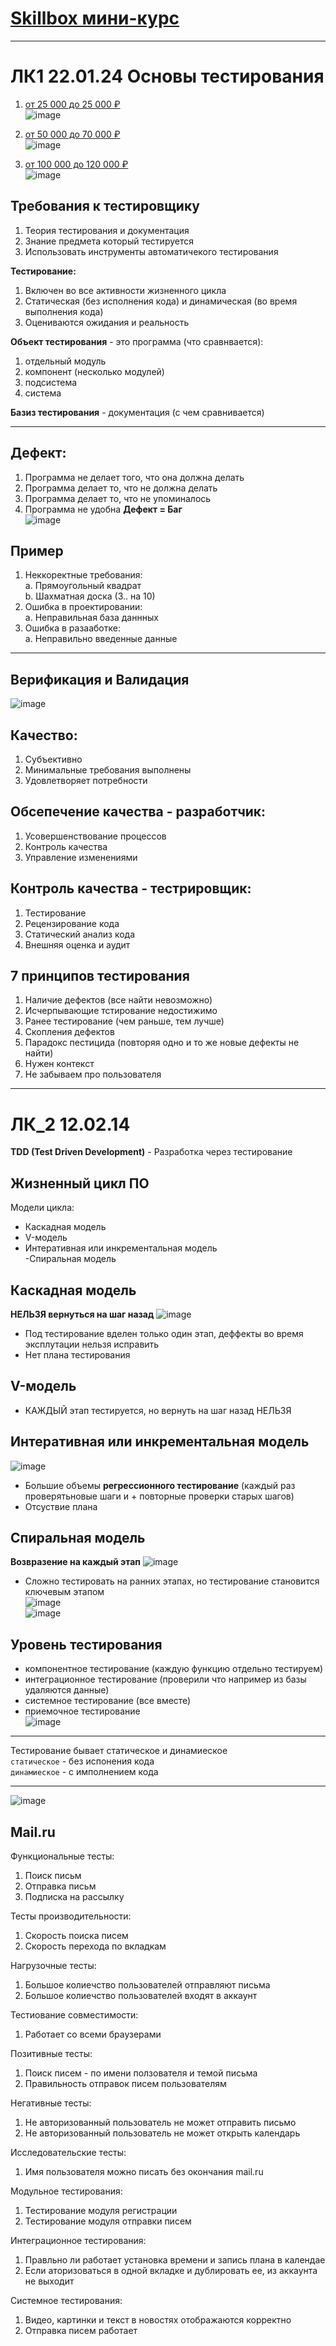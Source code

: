 # [Skillbox мини-курс](https://docs.google.com/document/d/1LUl2r4DPjPYxRpCNhoTzyB91YN23fFnHxF5IDZtnqCo/edit?usp=sharing)

-------
# ЛК1 22.01.24 Основы тестирования
1. [ от 25 000 до 25 000 ₽](https://zvenigorod.hh.ru/vacancy/91420564?query=Тестировщик+игр&hhtmFrom=vacancy_search_list)  
![image](https://github.com/Katya6589/Semestr_6/assets/113089569/bf3d1c35-d8a7-4284-b847-5adbd4e53de0)  

2. [ от 50 000 до 70 000 ₽](https://zvenigorod.hh.ru/vacancy/91639761?query=Тестировщик+игр&hhtmFrom=vacancy_search_list)  
![image](https://github.com/Katya6589/Semestr_6/assets/113089569/f685ddf7-be4e-4e7b-bec9-bb9c7cd8399a)  

3. [ от 100 000 до 120 000 ₽](https://zvenigorod.hh.ru/vacancy/91955753?query=Тестировщик+игр&hhtmFrom=vacancy_search_list)  
![image](https://github.com/Katya6589/Semestr_6/assets/113089569/cdb95acb-aa70-4f52-a2a1-b9b04bc1ff50)

Требования к тестировщику
--
1. Теория тестирования и документация
2. Знание предмета который тестируется
3. Использовать инструменты автоматичекого тестирования

**Тестирование:**
1. Включен во все активности жизненного цикла
2. Статическая (без исполнения кода) и динамическая (во время выполнения кода)
3. Оцениваются ожидания и реальность

**Объект тестирования** - это программа (что сравнвается):
1. отдельный модуль
2. компонент (несколько модулей)
3. подсистема
4. система

**Базиз тестирования** - документация (с чем сравнивается)

----

**Дефект:**
--
1. Программа не делает того, что она должна делать
2. Программа делает то, что не должна делать
3. Программа делает то, что не упоминалось
4. Программа не удобна
**Дефект = Баг**  
![image](https://github.com/Katya6589/Semestr_6/assets/113089569/cc05e7f9-3d7c-4baf-ab34-d51835d5d856)

Пример
--
1. Неккоректные требования:  
  a. Прямоугольный квадрат    
  b. Шахматная доска (3.. на 10)     
2. Ошибка в проектировании:  
  a. Неправильная база даннных    
3. Ошибка в разааботке:  
  a. Неправильно введенные данные  
---
Верификация и Валидация
--
![image](https://github.com/Katya6589/Semestr_6/assets/113089569/98b5bc2a-e654-46a8-b1c2-a3d4629636c1)
   
Качество:
--
1. Субъективно
2. Минимальные требования выполнены
3. Удовлетворяет потребности
    
Обсепечение качества - **разработчик**:
--
1. Усовершенствование процессов
2. Контроль качества
3. Управление изменениями

Контроль качества - **тестрировщик**:
--
1. Тестирование
2. Рецензирование кода
3. Статический анализ кода
4. Внешняя оценка и аудит

7 принципов тестирования
--
1. Наличие дефектов (все найти невозможно)
2. Исчерпывающие тстирование недостижимо
3. Ранее тестирование (чем раньше, тем лучше)
4. Скопления дефектов
5. Парадокс пестицида (повторяя одно и то же новые дефекты не найти)
6. Нужен контекст
7. Не забываем про пользователя

-----

# ЛК_2 12.02.14
**TDD (Test Driven Development)** - Разработка через тестирование      
## Жизненный цикл ПО  
Модели цикла:     
- Каскадная модель
- V-модель 
- Интеративная или инкрементальная модель    
 -Спиральная модель
  
## Каскадная модель
**НЕЛЬЗЯ вернуться на шаг назад**
![image](https://github.com/Katya6589/Semestr_6/assets/113089569/f1e7187e-d3ef-4b2c-bfad-4845ecc70ad1)
- Под тестирование вделен только один этап, деффекты во время эксплутации нельзя исправить
- Нет плана тестирования

## V-модель
- КАЖДЫЙ этап тестируется, но вернуть на шаг назад НЕЛЬЗЯ
 
## Интеративная или инкрементальная модель    
![image](https://github.com/Katya6589/Semestr_6/assets/113089569/024db3db-f534-473a-bdfd-6bb143888ac2)
- Большие объемы **регрессионного тестирование** (каждый раз проверятьновые шаги и + повторные проверки старых шагов)
- Отсуствие плана

## Спиральная модель
**Возвразение на каждый этап**
![image](https://github.com/Katya6589/Semestr_6/assets/113089569/1e7b1436-bc7b-44d7-aa14-dbe6b0ae1644)
- Сложно тестировать на ранних этапах, но тестирование становится ключевым этапом  
![image](https://github.com/Katya6589/Semestr_6/assets/113089569/7f9f0d7a-7a70-4b0f-a6f9-7715b25381a2)  
![image](https://github.com/Katya6589/Semestr_6/assets/113089569/5d336f42-bf29-4453-b8ca-a30eb63d6bad)  

## Уровень тестирования
- компонентное тестирование (каждую функцию отдельно тестируем)
- интеграционное тестирование (проверили что например из базы удаляются данные)
- системное тестирование (все вместе)
- приемочное тестирование  
![image](https://github.com/Katya6589/Semestr_6/assets/113089569/9c39376a-073f-41a9-bf24-908e431e1d1b)

----

Тестирование бывает статическое и динамиеское  
`статическое` - без испонения кода   
`динамиеское` - с имполнением кода   

----
![image](https://github.com/Katya6589/Semestr_6/assets/113089569/b2ff2481-32aa-4ae4-b78c-5aba5897b8d3)

## Mail.ru 
Функциональные тесты:     
1. Поиск письм
2. Отправка письм
3. Подписка на рассылку   

Тесты производительности:   
1. Скорость поиска писем
2. Скорость перехода по вкладкам

Нагрузочные тесты:  
1. Большое колиечство пользователей отправляют письма
2. Большое колиечство пользователей входят в аккаунт

Тестиование совместимости:
1. Работает со всеми браузерами

Позитивные тесты:
1. Поиск писем - по имени ползователя и темой письма
2. Правильность отправок писем пользователям

Негативные тесты:    
1. Не авторизованный пользователь не может отправить письмо
2. Не авторизованный пользователь не может открыть календарь

Исследовательские тесты:
1. Имя пользователя можно писать без окончания mail.ru

Модульное тестирования:
1. Тестирование модуля регистрации
2. Тестирование модуля отправки писем

Интеграционное тестирования:
1. Правльно ли работает установка времени и запись плана в календае
2. Если аторизоваться в одной вкладке и дублировать ее, из аккаунта не выходит

Системное тестирования:
1. Видео, картинки и текст в новостях отображаются корректно
2. Отправка писем работает



